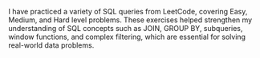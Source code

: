 
I have practiced a variety of SQL queries from LeetCode, covering Easy, Medium, and Hard level problems. These exercises helped strengthen my understanding of SQL concepts such as JOIN, GROUP BY, subqueries, window functions, and complex filtering, which are essential for solving real-world data problems.
